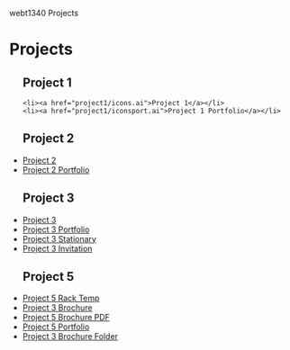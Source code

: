 webt1340 Projects
<h1> Projects</h1>
<ul>
<h2>Project 1</h2>

    <li><a href="project1/icons.ai">Project 1</a></li>
    <li><a href="project1/iconsport.ai">Project 1 Portfolio</a></li>

<h2>Project 2</h2>
    <li><a href="project2/poster.ai">Project 2</a></li>
    <li><a href="project2/portfolio2.ai">Project 2 Portfolio</a></li>

<h2>Project 3</h2>
    <li><a href="project3/cafe-logo.ai">Project 3</a></li>
    <li><a href="project3/Portfolio3.ai">Project 3 Portfolio</a></li>
    <li><a href="project3/stationary.ai">Project 3 Stationary</a></li>
    <li><a href="project3/project3invitation.ai">Project 3 Invitation<a></li>

 <h2>Project 5</h2>
    <li><a href="project5/rake4x9.ait">Project 5 Rack Temp</a></li>
    <li><a href="project5/aos-brochure.ai">Project 3 Brochure</a></li>
    <li><a href="project5/saos-brochure.pdf">Project 5 Brochure PDF</a></li>
    <li><a href="project5/project5port.ai">Project 5 Portfolio<a></li>
    <li><a href="project5/aos-brochure_Folder">Project 3 Brochure Folder<a></li>
  </ul>



